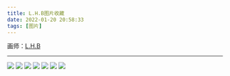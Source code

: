 ```yaml
---
title: L.H.B图片收藏
date: 2022-01-20 20:58:33
tags: [图片]
---
```


画师：[L.H.B](https://www.pixiv.net/users/55400004)

---
![](https://pixiv.lolicon.cyou/img-original/img/2022/02/14/22/13/58/96255931_p1.jpg)
![](https://pixiv.lolicon.cyou/img-original/img/2022/01/24/00/09/45/95733425_p0.jpg)
![](https://pixiv.lolicon.cyou/img-original/img/2022/01/03/19/05/37/95270775_p0.jpg)
![](https://pixiv.lolicon.cyou/img-original/img/2021/10/24/20/13/19/93658079_p0.jpg)
![](https://pixiv.lolicon.cyou/img-original/img/2021/07/17/13/07/11/91299393_p0.jpg)
![](https://pixiv.lolicon.cyou/img-original/img/2021/06/30/18/21/51/90914844_p0.jpg)
![](https://pixiv.lolicon.cyou/img-original/img/2021/03/23/22/07/45/88658266_p0.jpg)